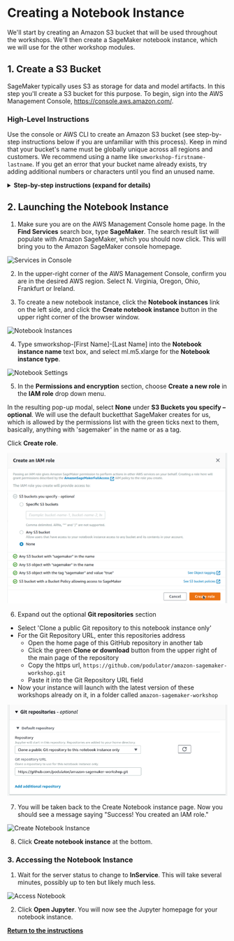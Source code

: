 
# Creating a Notebook Instance

We'll start by creating an Amazon S3 bucket that will be used throughout the workshops.  We'll then create a SageMaker notebook instance, which we will use for the other workshop modules.

## 1. Create a S3 Bucket

SageMaker typically uses S3 as storage for data and model artifacts.  In this step you'll create a S3 bucket for this purpose. To begin, sign into the AWS Management Console, https://console.aws.amazon.com/.

### High-Level Instructions

Use the console or AWS CLI to create an Amazon S3 bucket (see step-by-step instructions below if you are unfamiliar with this process). Keep in mind that your bucket's name must be globally unique across all regions and customers. We recommend using a name like `smworkshop-firstname-lastname`. If you get an error that your bucket name already exists, try adding additional numbers or characters until you find an unused name.

<details>
<summary><strong>Step-by-step instructions (expand for details)</strong></summary><p>

1. In the AWS Management Console, choose **Services** then select **S3** under Storage.

1. Choose **+Create Bucket**

1. Provide a globally unique name for your bucket such as `smworkshop-firstname-lastname`.

1. Select the Region you've chosen to use for this workshop from the dropdown.

1. Choose **Create** in the lower left of the dialog without selecting a bucket to copy settings from.

</p></details>

## 2. Launching the Notebook Instance

1. Make sure you are on the AWS Management Console home page.  In the **Find Services** search box, type **SageMaker**.  The search result list will populate with Amazon SageMaker, which you should now click.  This will bring you to the Amazon SageMaker console homepage.

![Services in Console](./images/console-services.png)

2. In the upper-right corner of the AWS Management Console, confirm you are in the desired AWS region. Select N. Virginia, Oregon, Ohio, Frankfurt or Ireland.

3. To create a new notebook instance, click the **Notebook instances** link on the left side, and click the **Create notebook instance** button in the upper right corner of the browser window.

![Notebook Instances](./images/notebook-instances.png)

4. Type smworkshop-[First Name]-[Last Name] into the **Notebook instance name** text box, and select ml.m5.xlarge for the **Notebook instance type**.

![Notebook Settings](./images/notebook-settings.png)

5. In the **Permissions and encryption** section, choose **Create a new role** in the **IAM role** drop down menu.  

In the resulting pop-up modal, select **None** under **S3 Buckets you specify – optional**. 
We will use the default bucketthat SageMaker creates for us, which is allowed by the permissions list with the green ticks next to them, 
basically, anything with 'sagemaker' in the name or as a tag.

Click **Create role**.

![Create IAM role](./images/sm_role.png)

6. Expand out the optional **Git repositories** section
-  Select 'Clone a public Git repository to this notebook instance only'
-  For the Git Repository URL, enter this repositories address
    - Open the home page of this GitHub repository in another tab
    - Click the green **Clone or download** button from the upper right of the main page of the repository
    - Copy the https url, `https://github.com/podulator/amazon-sagemaker-workshop.git`
    - Paste it into the Git Repository URL field
- Now your instance will launch with the latest version of these workshops already on it, in a folder called `amazon-sagemaker-workshop`

![Git Repositories](./images/repositories.png)

7. You will be taken back to the Create Notebook instance page.  Now you should see a message saying "Success! You created an IAM role."

![Create Notebook Instance](./images/permissions-settings.png)

8. Click **Create notebook instance** at the bottom.

### 3. Accessing the Notebook Instance

1. Wait for the server status to change to **InService**. This will take several minutes, possibly up to ten but likely much less.

![Access Notebook](./images/open-notebook.png)

2. Click **Open Jupyter**. You will now see the Jupyter homepage for your notebook instance.


[**Return to the instructions**](../)
